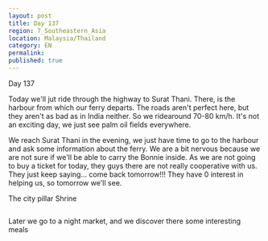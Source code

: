 ```yaml
---
layout: post
title: Day 137
region: 7_Southeastern_Asia
location: Malaysia/Thailand
category: EN
permalink:
published: true
---
```


Day 137

Today we'll jut ride through the highway to Surat Thani. There, is the harbour from which our ferry departs. The roads aren't perfect here, but they aren't as bad as in India neither. So we ridearound 70-80 km/h. It's not an exciting day, we just see palm oil fields everywhere.

We reach Surat Thani in the evening, we just have time to go to the harbour and ask some information about the ferry. We are a bit nervous because we are not sure if we'll be able to carry the Bonnie inside. As we are not going to buy a ticket for today, they guys there are not really cooperative with us. They just keep saying... come back tomorrow!!! They have 0 interest in helping us, so tomorrow we'll see.

The city pillar Shrine

<p><a
href="https://lh3.googleusercontent.com/cTcKACqnB5guBhro7YGUZh2ET2vhLK3C7qXcF3HCQGwRLXWaEZxrDt92o8wUZUEP5Lm2hcajSRWyOSCGa7peI16OQVPks5SSNHvQO1VNJVRe-sUZHFfmQG8B7eVDVwBos6TWulCfYkp9cv6AO9Xj-ZA_Q81KkK6VQ2ub_b-4PfLdwdX35b3ApsfgaGL_i6ERknRgGEAKw4bIRRGl-2NXaO-3n5QgNyi4QxpvFV9ukxS3_Vis7U0t1EUWFK7QoqBy8m9dzUemYCSPuvb4Jol2JoVIRLYINTPJ-xvi2Khm3SIVZ9TcxFc8gMTeMJakPSjLnh8Kovwt1XOJMb7DxS1DXQk5-VRiHuDO1l4sARSwjoJWjyrhugSxUuQnyfgHLVOTPmRW9T0rbWE9NoVHwfZtugGf5UGMtZB6mbU3Bnbfkp6l2HdQeAE4BHQG7GW-VyRvdrpfAQf8i8-uoBx-St99dhvijv7lhOZG1M030zzBIG6GK-U44l5nT7NE5pXE5QEFb47R3DJT08Qlrk46mmIAH15xvU4DqQS6RxFKwMJQob54oVwgamb2ZuVeL03Dmfzkvn8R-tSU0tmTQvIyWsiWmvlYuNxnvwYBfCScVnE9ad6LdWea6ZOVJQ1Z3SO4NBZ56iapLs1fQmH7Kh89rDob8HErCTo1RKip95kQp9o5ChBCg9P3NmYXmHXbzRCLkliJYD_cAYy9P35BV2ol6xM=w669-h502-no"><img 
src="https://lh3.googleusercontent.com/cTcKACqnB5guBhro7YGUZh2ET2vhLK3C7qXcF3HCQGwRLXWaEZxrDt92o8wUZUEP5Lm2hcajSRWyOSCGa7peI16OQVPks5SSNHvQO1VNJVRe-sUZHFfmQG8B7eVDVwBos6TWulCfYkp9cv6AO9Xj-ZA_Q81KkK6VQ2ub_b-4PfLdwdX35b3ApsfgaGL_i6ERknRgGEAKw4bIRRGl-2NXaO-3n5QgNyi4QxpvFV9ukxS3_Vis7U0t1EUWFK7QoqBy8m9dzUemYCSPuvb4Jol2JoVIRLYINTPJ-xvi2Khm3SIVZ9TcxFc8gMTeMJakPSjLnh8Kovwt1XOJMb7DxS1DXQk5-VRiHuDO1l4sARSwjoJWjyrhugSxUuQnyfgHLVOTPmRW9T0rbWE9NoVHwfZtugGf5UGMtZB6mbU3Bnbfkp6l2HdQeAE4BHQG7GW-VyRvdrpfAQf8i8-uoBx-St99dhvijv7lhOZG1M030zzBIG6GK-U44l5nT7NE5pXE5QEFb47R3DJT08Qlrk46mmIAH15xvU4DqQS6RxFKwMJQob54oVwgamb2ZuVeL03Dmfzkvn8R-tSU0tmTQvIyWsiWmvlYuNxnvwYBfCScVnE9ad6LdWea6ZOVJQ1Z3SO4NBZ56iapLs1fQmH7Kh89rDob8HErCTo1RKip95kQp9o5ChBCg9P3NmYXmHXbzRCLkliJYD_cAYy9P35BV2ol6xM=w669-h502-no" class="oversize" alt=""></a></p>

Later we go to a night market, and we discover there some interesting meals

<p><a
href="https://lh3.googleusercontent.com/GBsP8nxS9LKmeySTz9QoRUcCjKiw_dYTXCaoLAvYi9DK6yGAge6lKdZVaJzfSQPpl0GPVo6W22axR89nXla8Wm-G1ddhmuVYJlLL70FtadOZF1sz36fz1klTAnuIs6IhaByPlQJV2-fSFMOg-Q9kme1ZjzP5H8ni2RU1FfnsQ9lmoJy3o2rhEqPuBzllC8KV5YmlOalNrRW9ldrsqIENDCvHzOt7JTucd7rn_80w52rgsQ-BgfeYzuxNkM-Cte__mVd0t8Q_oeSUxF5KeV0JoxThApgWahgM1-eb2y3Ukq44CGGwDES9Uo7Y1JxD3p-lGD-RG3NGbLO41dWd2-R4B5PPm_lMv4XBTjr1Bfpmk0AaEAsnYqP_gEK5lQEzQmLAGFPflUu7BTYN0fywHSKdYawJf8qWsgamualk1_Ma62OSsZ_8zF3BApDoGUettZKqvuhrmvGNGYvrSi3ghu_dde27ysvFWz8KfcEb7LKQNs_neJ0rpW-nperNZCp75WG9TsTB8Ue7py3G4eMv5wyRQE1h4ZLnSNiESTGuryJ7Uq5NcOmRb6XFfiAyhn4gvLEeVV9nT-u-AZ5QA6QNZOGmb3eatxN_sDI1A_MG2mlckCNjCQcqNmRJZjit9EeaIN0kZJmmkrKZCJVrk-3x2sHQh_-srw=w836-h627-no"><img 
src="https://lh3.googleusercontent.com/GBsP8nxS9LKmeySTz9QoRUcCjKiw_dYTXCaoLAvYi9DK6yGAge6lKdZVaJzfSQPpl0GPVo6W22axR89nXla8Wm-G1ddhmuVYJlLL70FtadOZF1sz36fz1klTAnuIs6IhaByPlQJV2-fSFMOg-Q9kme1ZjzP5H8ni2RU1FfnsQ9lmoJy3o2rhEqPuBzllC8KV5YmlOalNrRW9ldrsqIENDCvHzOt7JTucd7rn_80w52rgsQ-BgfeYzuxNkM-Cte__mVd0t8Q_oeSUxF5KeV0JoxThApgWahgM1-eb2y3Ukq44CGGwDES9Uo7Y1JxD3p-lGD-RG3NGbLO41dWd2-R4B5PPm_lMv4XBTjr1Bfpmk0AaEAsnYqP_gEK5lQEzQmLAGFPflUu7BTYN0fywHSKdYawJf8qWsgamualk1_Ma62OSsZ_8zF3BApDoGUettZKqvuhrmvGNGYvrSi3ghu_dde27ysvFWz8KfcEb7LKQNs_neJ0rpW-nperNZCp75WG9TsTB8Ue7py3G4eMv5wyRQE1h4ZLnSNiESTGuryJ7Uq5NcOmRb6XFfiAyhn4gvLEeVV9nT-u-AZ5QA6QNZOGmb3eatxN_sDI1A_MG2mlckCNjCQcqNmRJZjit9EeaIN0kZJmmkrKZCJVrk-3x2sHQh_-srw=w836-h627-no" class="oversize" alt=""></a></p>

<p><a
href="https://lh3.googleusercontent.com/PUZHi6IAMIBLV-0MJw2hQwHrt4yWrAFzk6ckOGBGcwzEtB37GmFlXbAq3uI6UqhoPscv0-mNqQ6NvnHEDyqcXaBdYwm01VxnnUc99mOx-mdWDlyBpNOfKcHMOeti7fBYbt2Z7_caaGcCnsTWpqrZlWCRm-AScLVYNcXpyCXgSvIQqTAm_eMfCiYY3QU94umxpJTkZfP_RcYByrVcidvEIqbyL7UyfZfm685-3LB6wpEvW5mmO2jjLCeQFv8ID5WKmSLfvn5-ZfbnUadWbNHDseAWgYlKPMm1LL9347NgfmTGTB6--thPln13PBON7ktpqEXmvCT2CoNcZ1g-e9jDKHt7KR2NUHVI0VsgZyfMIaipvXT962zraZbEUR6faEYr5bfdK2CsB0PHk0xa6YwFQ6SEes9kHnDbAeLrV1vW7_qBvOtgwGmCFErJzSkNfxfmkO1irfThqKgoZ5t4Y9I8w_AtYyJEmcuBDvrTonuvvbc5p44SVftrsv0o4Lw8_uIvmnDTYLev4G1rUUWDuBBzoBv9NVhpF1By0EfSES9u3diJLkS35GypxH5uM9jOZjOtzDrMcL0YvM7LCSEBgmAo-_Tj7vW1ApCG1m6SSAcnM3p70LfXwcTWcJY049jNPrBXP2YE5Vc4nJcM8BR8QPh8Ddyumjl3hobXHwUUZ3JxhN-WJ0peWETydxNjqLLyK2J9X6oYSksedqIR9ZMULzA=w836-h627-no"><img 
src="https://lh3.googleusercontent.com/PUZHi6IAMIBLV-0MJw2hQwHrt4yWrAFzk6ckOGBGcwzEtB37GmFlXbAq3uI6UqhoPscv0-mNqQ6NvnHEDyqcXaBdYwm01VxnnUc99mOx-mdWDlyBpNOfKcHMOeti7fBYbt2Z7_caaGcCnsTWpqrZlWCRm-AScLVYNcXpyCXgSvIQqTAm_eMfCiYY3QU94umxpJTkZfP_RcYByrVcidvEIqbyL7UyfZfm685-3LB6wpEvW5mmO2jjLCeQFv8ID5WKmSLfvn5-ZfbnUadWbNHDseAWgYlKPMm1LL9347NgfmTGTB6--thPln13PBON7ktpqEXmvCT2CoNcZ1g-e9jDKHt7KR2NUHVI0VsgZyfMIaipvXT962zraZbEUR6faEYr5bfdK2CsB0PHk0xa6YwFQ6SEes9kHnDbAeLrV1vW7_qBvOtgwGmCFErJzSkNfxfmkO1irfThqKgoZ5t4Y9I8w_AtYyJEmcuBDvrTonuvvbc5p44SVftrsv0o4Lw8_uIvmnDTYLev4G1rUUWDuBBzoBv9NVhpF1By0EfSES9u3diJLkS35GypxH5uM9jOZjOtzDrMcL0YvM7LCSEBgmAo-_Tj7vW1ApCG1m6SSAcnM3p70LfXwcTWcJY049jNPrBXP2YE5Vc4nJcM8BR8QPh8Ddyumjl3hobXHwUUZ3JxhN-WJ0peWETydxNjqLLyK2J9X6oYSksedqIR9ZMULzA=w836-h627-no" class="oversize" alt=""></a></p>

<p><a
href="https://lh3.googleusercontent.com/M8JZNh_TD5qU0JOqwhTHPpjGxwQ04SuLkQu1VPJ9XiHAescm-4k6V9aclUSDTAOgX0qoYAJwNRP7AfYgeultkolSPbJEmlf9DXwBRCkRrOrP3YmZRPQIZYjyozdCldBNju-ON6EboN2c1S4xhWqoeE76nghrolpI1WEZ_3wq9TF1OWKkZ73wgOCoBYfXcRbe5uPgf7JmiNEEHAAE2TQE8T765eNbEENt1rf_rqz0TZm6Yplxjxz1pHosmLMCP2duOTzyP2SVyjp1B66cGHdrKkozFIWIe5DYB54pKu6B64GoeVFkpJe8uGffl3XFpTaoxy0HH8cZQURXFxlcWjKGXHqeGfgBS8oFDEzFn6R6O2aUafOieuzdvQ6ed2KaaVlD-mPtmMmOtHRCEq1SQpAGGc6mu2iUS-ZlXdHDRPX9-jvbHlQvipnMS9omKWNkEYH2NIqZLXQ6jtZJBU76ilW8HQwCdBzXd9tPs2O7TLX53aO3pLZSMblfLmDuendlb3usseNv7usGl6OPLMkqQwgedIiDwN20zOih9C0gx2CiTHoBkVb8i0dMhIDL1kxw1MRx-uNMoF1XzB4RCtQyAZDZpStHQy2Wumc5O6SeLglY_k1W3gHjFA9wcgL8qXS150k0VerbIhLurqtG0Y3_WkyeP6z4RuvGiR2i9vbOvDhX7O5evimy1IxTTs2wEAoqOXQasjuCFb8ez_WM0-qdMOI=w836-h627-no"><img 
src="https://lh3.googleusercontent.com/M8JZNh_TD5qU0JOqwhTHPpjGxwQ04SuLkQu1VPJ9XiHAescm-4k6V9aclUSDTAOgX0qoYAJwNRP7AfYgeultkolSPbJEmlf9DXwBRCkRrOrP3YmZRPQIZYjyozdCldBNju-ON6EboN2c1S4xhWqoeE76nghrolpI1WEZ_3wq9TF1OWKkZ73wgOCoBYfXcRbe5uPgf7JmiNEEHAAE2TQE8T765eNbEENt1rf_rqz0TZm6Yplxjxz1pHosmLMCP2duOTzyP2SVyjp1B66cGHdrKkozFIWIe5DYB54pKu6B64GoeVFkpJe8uGffl3XFpTaoxy0HH8cZQURXFxlcWjKGXHqeGfgBS8oFDEzFn6R6O2aUafOieuzdvQ6ed2KaaVlD-mPtmMmOtHRCEq1SQpAGGc6mu2iUS-ZlXdHDRPX9-jvbHlQvipnMS9omKWNkEYH2NIqZLXQ6jtZJBU76ilW8HQwCdBzXd9tPs2O7TLX53aO3pLZSMblfLmDuendlb3usseNv7usGl6OPLMkqQwgedIiDwN20zOih9C0gx2CiTHoBkVb8i0dMhIDL1kxw1MRx-uNMoF1XzB4RCtQyAZDZpStHQy2Wumc5O6SeLglY_k1W3gHjFA9wcgL8qXS150k0VerbIhLurqtG0Y3_WkyeP6z4RuvGiR2i9vbOvDhX7O5evimy1IxTTs2wEAoqOXQasjuCFb8ez_WM0-qdMOI=w836-h627-no" class="oversize" alt=""></a></p>

<p><a
href="https://lh3.googleusercontent.com/us0A9obtVdnHTHgldO2zijzl63qH-H-O7E_2im5KgKnl_7PhtA3AnlEc13cslgDFlMyZLNg7YzTcCQSGxudpVnejlq-nU9iZLlaQs4EaCd1yhUgRF_EBcA8r7wNl0wNarUnAYW5j4h8YwLFLQMF9CulFZrtCWYQk588zUpupfGb12jBmzErBiWGIfkJzu61vEMSkOD8bvsaxF7P72XYAE1NCxZu1f3sg5ujRys1_T9rOi5I2j6qeW9n1WZGUIf3CLB4oqVDMyeLtMWyGq7kfyGHKL54cc-gqvXze84PWJHg-NSzitTwutmr2AaJeRzcP9vy-mf43_hckoVquIgVpgfdshxD0gkY7-RSc6AasOUYYuKoqHD-_vLZdTCfx9rqz3SotLH1n07xe0P3vVvGQVFJtz2tTEh2QOPzZp0f0UOV1LkKG1dVpHhybu3snot5ya4Xz-b29IyARiqIkj6UgUqpMl95jeKidkWYXVvm4AHDpY0nhwnI9YQ7_IYPQtl6nlFjrH5S8DWXTzYkezEMnb7P4cvBduBECVucgkIJBWANikQoayXce15Omm8lXUblwoSKGI14pBXTPQDz1aZ8mMFqDSGuzml_NSBFffqLjr3N1OFPpiXnL6A3L0OT522wXcrmUFpWLr5k-MG2xe4q2MONciV2IUjZjVC0BTGacbPpqp474cDm4dGtVidWZTpfs6bM-eLGUMOX_cjAkw1w=w669-h502-no"><img 
src="https://lh3.googleusercontent.com/us0A9obtVdnHTHgldO2zijzl63qH-H-O7E_2im5KgKnl_7PhtA3AnlEc13cslgDFlMyZLNg7YzTcCQSGxudpVnejlq-nU9iZLlaQs4EaCd1yhUgRF_EBcA8r7wNl0wNarUnAYW5j4h8YwLFLQMF9CulFZrtCWYQk588zUpupfGb12jBmzErBiWGIfkJzu61vEMSkOD8bvsaxF7P72XYAE1NCxZu1f3sg5ujRys1_T9rOi5I2j6qeW9n1WZGUIf3CLB4oqVDMyeLtMWyGq7kfyGHKL54cc-gqvXze84PWJHg-NSzitTwutmr2AaJeRzcP9vy-mf43_hckoVquIgVpgfdshxD0gkY7-RSc6AasOUYYuKoqHD-_vLZdTCfx9rqz3SotLH1n07xe0P3vVvGQVFJtz2tTEh2QOPzZp0f0UOV1LkKG1dVpHhybu3snot5ya4Xz-b29IyARiqIkj6UgUqpMl95jeKidkWYXVvm4AHDpY0nhwnI9YQ7_IYPQtl6nlFjrH5S8DWXTzYkezEMnb7P4cvBduBECVucgkIJBWANikQoayXce15Omm8lXUblwoSKGI14pBXTPQDz1aZ8mMFqDSGuzml_NSBFffqLjr3N1OFPpiXnL6A3L0OT522wXcrmUFpWLr5k-MG2xe4q2MONciV2IUjZjVC0BTGacbPpqp474cDm4dGtVidWZTpfs6bM-eLGUMOX_cjAkw1w=w669-h502-no" class="oversize" alt=""></a></p>


